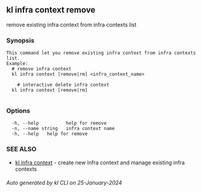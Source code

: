 ## kl infra context remove

remove existing infra context from infra contexts list

### Synopsis

```
This command let you remove existing infra context from infra contexts list.
Example:
  # remove infra context
  kl infra context [remove|rm] <infra_context_name>

	# interactive delete infra context
  kl infra context [remove|rm]
	
```

### Options

```
  -h, --help          help for remove
  -n, --name string   infra context name
  -h, --help   help for remove
```

### SEE ALSO

* [kl infra context](kl_infra_context.md)  - create new infra context and manage existing infra contexts

###### Auto generated by kl CLI on 25-January-2024

